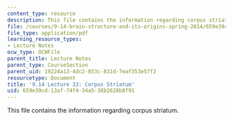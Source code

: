 ```yaml
---
content_type: resource
description: This file contains the information regarding corpus striatum.
file: /courses/9-14-brain-structure-and-its-origins-spring-2014/659e39cd13af74f434a538b2628b8f91_MIT9_14S14_Lecture33.pdf
file_type: application/pdf
learning_resource_types:
- Lecture Notes
ocw_type: OCWFile
parent_title: Lecture Notes
parent_type: CourseSection
parent_uid: 19224a13-4dc2-853c-831d-7eaf353e57f2
resourcetype: Document
title: '9.14 Lecture 33: Corpus Striatum'
uid: 659e39cd-13af-74f4-34a5-38b2628b8f91
---
```

This file contains the information regarding corpus striatum.

